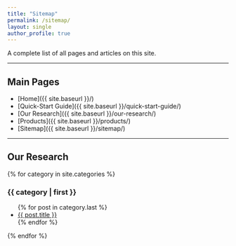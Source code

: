 ```yaml
---
title: "Sitemap"
permalink: /sitemap/
layout: single
author_profile: true
---
```


A complete list of all pages and articles on this site.

---

## Main Pages

* [Home]({{ site.baseurl }}/)
* [Quick-Start Guide]({{ site.baseurl }}/quick-start-guide/)
* [Our Research]({{ site.baseurl }}/our-research/)
* [Products]({{ site.baseurl }}/products/)
* [Sitemap]({{ site.baseurl }}/sitemap/)

---

## Our Research

{% for category in site.categories %}
  ### {{ category | first }}
  <ul>
    {% for post in category.last %}
      <li><a href="{{ post.url | relative_url }}">{{ post.title }}</a></li>
    {% endfor %}
  </ul>
{% endfor %}
